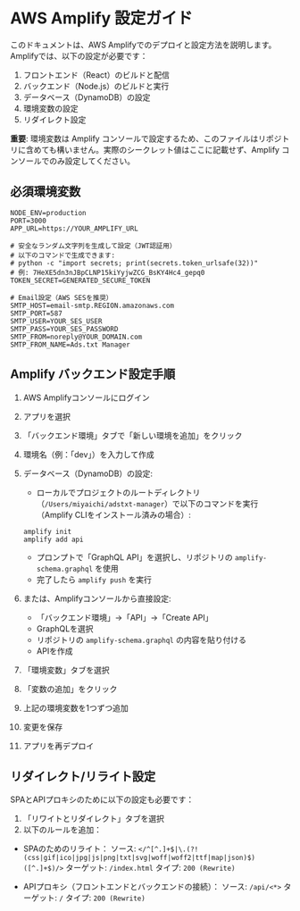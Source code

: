 # AWS Amplify 設定ガイド

このドキュメントは、AWS Amplifyでのデプロイと設定方法を説明します。Amplifyでは、以下の設定が必要です：

1. フロントエンド（React）のビルドと配信
2. バックエンド（Node.js）のビルドと実行
3. データベース（DynamoDB）の設定
4. 環境変数の設定
5. リダイレクト設定

**重要**: 環境変数は Amplify コンソールで設定するため、このファイルはリポジトリに含めても構いません。実際のシークレット値はここに記載せず、Amplify コンソールでのみ設定してください。

## 必須環境変数

```
NODE_ENV=production
PORT=3000
APP_URL=https://YOUR_AMPLIFY_URL

# 安全なランダム文字列を生成して設定（JWT認証用）
# 以下のコマンドで生成できます:
# python -c "import secrets; print(secrets.token_urlsafe(32))"
# 例: 7HeXE5dn3nJBpCLNP15kiYyjwZCG_BsKY4Hc4_gepq0
TOKEN_SECRET=GENERATED_SECURE_TOKEN

# Email設定（AWS SESを推奨）
SMTP_HOST=email-smtp.REGION.amazonaws.com
SMTP_PORT=587
SMTP_USER=YOUR_SES_USER
SMTP_PASS=YOUR_SES_PASSWORD
SMTP_FROM=noreply@YOUR_DOMAIN.com
SMTP_FROM_NAME=Ads.txt Manager
```

## Amplify バックエンド設定手順

1. AWS Amplifyコンソールにログイン
2. アプリを選択
3. 「バックエンド環境」タブで「新しい環境を追加」をクリック
4. 環境名（例：「dev」）を入力して作成

5. データベース（DynamoDB）の設定:
   - ローカルでプロジェクトのルートディレクトリ（`/Users/miyaichi/adstxt-manager`）で以下のコマンドを実行（Amplify CLIをインストール済みの場合）:
   ```
   amplify init
   amplify add api
   ```
   - プロンプトで「GraphQL API」を選択し、リポジトリの `amplify-schema.graphql` を使用
   - 完了したら `amplify push` を実行

6. または、Amplifyコンソールから直接設定:
   - 「バックエンド環境」→「API」→「Create API」
   - GraphQLを選択
   - リポジトリの `amplify-schema.graphql` の内容を貼り付ける
   - APIを作成

7. 「環境変数」タブを選択
8. 「変数の追加」をクリック
9. 上記の環境変数を1つずつ追加
10. 変更を保存
11. アプリを再デプロイ

## リダイレクト/リライト設定

SPAとAPIプロキシのために以下の設定も必要です：

1. 「リワイトとリダイレクト」タブを選択
2. 以下のルールを追加：

- SPAのためのリライト：
  ソース: `</^[^.]+$|\.(?!(css|gif|ico|jpg|js|png|txt|svg|woff|woff2|ttf|map|json)$)([^.]+$)/>`
  ターゲット: `/index.html`
  タイプ: `200 (Rewrite)`

- APIプロキシ（フロントエンドとバックエンドの接続）：
  ソース: `/api/<*>`
  ターゲット: `/`
  タイプ: `200 (Rewrite)`